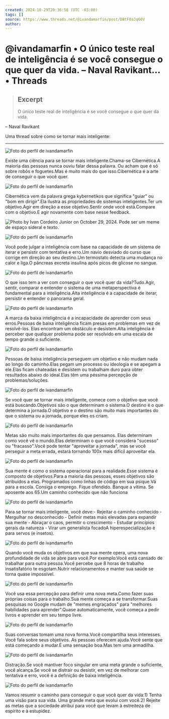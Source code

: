 ```yaml
---
created: 2024-10-29T20:36:58 (UTC -03:00)
tags: []
source: https://www.threads.net/@ivandamarfin/post/DBtF0aJq60V
author: 
---
```


# @ivandamarfin • O único teste real de inteligência é se você consegue o que quer da vida. – Naval Ravikant... • Threads

> ## Excerpt
> O único teste real de inteligência é se você consegue o que quer da vida.

– Naval Ravikant

Uma thread sobre como se tornar mais inteligente:

---
![Foto do perfil de ivandamarfin](https://instagram.fcgh51-1.fna.fbcdn.net/v/t51.2885-19/459311853_1249342549578488_2570656914521764716_n.jpg?stp=dst-jpg_s150x150&_nc_ht=instagram.fcgh51-1.fna.fbcdn.net&_nc_cat=1&_nc_ohc=j_Rkgz-G_LQQ7kNvgFrat_z&_nc_gid=53aea874e95a4514bda1378974a0799c&edm=ALvRx_oBAAAA&ccb=7-5&oh=00_AYDQKz751Fve8l0-ECcI2ws4g7YhFXcySTNANoMU9R1EAA&oe=672758A1&_nc_sid=ecb15b)

Existe uma ciência para se tornar mais inteligente.Chama-se Cibernética.A maioria das pessoas nunca ouviu falar dessa palavra. Ou acham que é só sobre robôs e foguetes.Mas é muito mais do que isso.Cibernética é a arte de conseguir o que você quer.  

![Foto do perfil de ivandamarfin](https://instagram.fcgh51-1.fna.fbcdn.net/v/t51.2885-19/459311853_1249342549578488_2570656914521764716_n.jpg?stp=dst-jpg_s150x150&_nc_ht=instagram.fcgh51-1.fna.fbcdn.net&_nc_cat=1&_nc_ohc=j_Rkgz-G_LQQ7kNvgFrat_z&_nc_gid=53aea874e95a4514bda1378974a0799c&edm=ALvRx_oBAAAA&ccb=7-5&oh=00_AYDQKz751Fve8l0-ECcI2ws4g7YhFXcySTNANoMU9R1EAA&oe=672758A1&_nc_sid=ecb15b)

Cibernética vem da palavra grega kybernetikos que significa "guiar" ou "bom em dirigir".Ela ilustra as propriedades de sistemas inteligentes.Ter um objetivo.Agir em direção a esse objetivo.Sentir onde você está.Compare com o objetivo.E agir novamente com base nesse feedback.  

![Photo by Ivan Cordeiro Junior on October 29, 2024. Pode ser um meme de espaço sideral e texto.](https://instagram.fcgh51-1.fna.fbcdn.net/v/t51.2885-15/464741570_1065422304833590_535854394165868697_n.jpg?stp=dst-jpg_e15&efg=eyJ2ZW5jb2RlX3RhZyI6ImltYWdlX3VybGdlbi4xMDgweDc5Ny5zZHIuZjI4ODUuZGVmYXVsdF9pbWFnZSJ9&_nc_ht=instagram.fcgh51-1.fna.fbcdn.net&_nc_cat=110&_nc_ohc=0H_srElcjvwQ7kNvgEYjblC&_nc_gid=53aea874e95a4514bda1378974a0799c&edm=ALvRx_oBAAAA&ccb=7-5&ig_cache_key=MzQ4OTQ3MDk2MzY0NjE5Njg3Nw%3D%3D.3-ccb7-5&oh=00_AYA4Rtw08b-5V0ehfx5MOc3_TDCYlrCThm1NGi1brYBTWQ&oe=67274835&_nc_sid=ecb15b)

![Foto do perfil de ivandamarfin](https://instagram.fcgh51-1.fna.fbcdn.net/v/t51.2885-19/459311853_1249342549578488_2570656914521764716_n.jpg?stp=dst-jpg_s150x150&_nc_ht=instagram.fcgh51-1.fna.fbcdn.net&_nc_cat=1&_nc_ohc=j_Rkgz-G_LQQ7kNvgFrat_z&_nc_gid=53aea874e95a4514bda1378974a0799c&edm=ALvRx_oBAAAA&ccb=7-5&oh=00_AYDQKz751Fve8l0-ECcI2ws4g7YhFXcySTNANoMU9R1EAA&oe=672758A1&_nc_sid=ecb15b)

Você pode julgar a inteligência com base na capacidade de um sistema de iterar e persistir com tentativa e erro.Um navio desviado do curso que corrige em direção ao seu destino.Um termostato detecta uma mudança no calor e liga.O pâncreas excreta insulina após picos de glicose no sangue.  

![Foto do perfil de ivandamarfin](https://instagram.fcgh51-1.fna.fbcdn.net/v/t51.2885-19/459311853_1249342549578488_2570656914521764716_n.jpg?stp=dst-jpg_s150x150&_nc_ht=instagram.fcgh51-1.fna.fbcdn.net&_nc_cat=1&_nc_ohc=j_Rkgz-G_LQQ7kNvgFrat_z&_nc_gid=53aea874e95a4514bda1378974a0799c&edm=ALvRx_oBAAAA&ccb=7-5&oh=00_AYDQKz751Fve8l0-ECcI2ws4g7YhFXcySTNANoMU9R1EAA&oe=672758A1&_nc_sid=ecb15b)

O que isso tem a ver com conseguir o que você quer da vida?Tudo.Agir, sentir, comparar e entender o sistema de uma metaperspectiva é fundamental para a inteligência.Alta inteligência é a capacidade de iterar, persistir e entender o panorama geral.  

![Foto do perfil de ivandamarfin](https://instagram.fcgh51-1.fna.fbcdn.net/v/t51.2885-19/459311853_1249342549578488_2570656914521764716_n.jpg?stp=dst-jpg_s150x150&_nc_ht=instagram.fcgh51-1.fna.fbcdn.net&_nc_cat=1&_nc_ohc=j_Rkgz-G_LQQ7kNvgFrat_z&_nc_gid=53aea874e95a4514bda1378974a0799c&edm=ALvRx_oBAAAA&ccb=7-5&oh=00_AYDQKz751Fve8l0-ECcI2ws4g7YhFXcySTNANoMU9R1EAA&oe=672758A1&_nc_sid=ecb15b)

A marca da baixa inteligência é a incapacidade de aprender com seus erros.Pessoas de baixa inteligência ficam presas em problemas em vez de resolvê-los. Elas encontram um obstáculo e desistem.Alta inteligência é perceber que qualquer problema pode ser resolvido em uma escala de tempo grande o suficiente.  

![Foto do perfil de ivandamarfin](https://instagram.fcgh51-1.fna.fbcdn.net/v/t51.2885-19/459311853_1249342549578488_2570656914521764716_n.jpg?stp=dst-jpg_s150x150&_nc_ht=instagram.fcgh51-1.fna.fbcdn.net&_nc_cat=1&_nc_ohc=j_Rkgz-G_LQQ7kNvgFrat_z&_nc_gid=53aea874e95a4514bda1378974a0799c&edm=ALvRx_oBAAAA&ccb=7-5&oh=00_AYDQKz751Fve8l0-ECcI2ws4g7YhFXcySTNANoMU9R1EAA&oe=672758A1&_nc_sid=ecb15b)

Pessoas de baixa inteligência perseguem um objetivo e não mudam nada ao longo do caminho.Elas pegam um processo ou ideologia e se apegam a ele.Elas ficam chateadas e desistem ou trabalham duro para obter resultados abaixo do ideal.Elas têm uma péssima percepção de problemas/soluções.  

![Foto do perfil de ivandamarfin](https://instagram.fcgh51-1.fna.fbcdn.net/v/t51.2885-19/459311853_1249342549578488_2570656914521764716_n.jpg?stp=dst-jpg_s150x150&_nc_ht=instagram.fcgh51-1.fna.fbcdn.net&_nc_cat=1&_nc_ohc=j_Rkgz-G_LQQ7kNvgFrat_z&_nc_gid=53aea874e95a4514bda1378974a0799c&edm=ALvRx_oBAAAA&ccb=7-5&oh=00_AYDQKz751Fve8l0-ECcI2ws4g7YhFXcySTNANoMU9R1EAA&oe=672758A1&_nc_sid=ecb15b)

Se você quer se tornar mais inteligente, comece com o objetivo que você está buscando.Objetivos são o que determinam o sistema.O destino é o que determina a jornada.O objetivo e o destino são muito mais importantes do que o sistema ou a jornada, porque eles os criam.  

![Foto do perfil de ivandamarfin](https://instagram.fcgh51-1.fna.fbcdn.net/v/t51.2885-19/459311853_1249342549578488_2570656914521764716_n.jpg?stp=dst-jpg_s150x150&_nc_ht=instagram.fcgh51-1.fna.fbcdn.net&_nc_cat=1&_nc_ohc=j_Rkgz-G_LQQ7kNvgFrat_z&_nc_gid=53aea874e95a4514bda1378974a0799c&edm=ALvRx_oBAAAA&ccb=7-5&oh=00_AYDQKz751Fve8l0-ECcI2ws4g7YhFXcySTNANoMU9R1EAA&oe=672758A1&_nc_sid=ecb15b)

Metas são muito mais importantes do que pensamos. Elas determinam como você vê o mundo.Elas determinam o que você considera "sucesso" ou "fracasso".Você pode tentar "aproveitar a jornada", mas se você perseguir a meta errada, estará tornando 100x mais difícil aproveitar ela.  

![Foto do perfil de ivandamarfin](https://instagram.fcgh51-1.fna.fbcdn.net/v/t51.2885-19/459311853_1249342549578488_2570656914521764716_n.jpg?stp=dst-jpg_s150x150&_nc_ht=instagram.fcgh51-1.fna.fbcdn.net&_nc_cat=1&_nc_ohc=j_Rkgz-G_LQQ7kNvgFrat_z&_nc_gid=53aea874e95a4514bda1378974a0799c&edm=ALvRx_oBAAAA&ccb=7-5&oh=00_AYDQKz751Fve8l0-ECcI2ws4g7YhFXcySTNANoMU9R1EAA&oe=672758A1&_nc_sid=ecb15b)

Sua mente é como o sistema operacional para a realidade.Esse sistema é composto de objetivos.Para a maioria das pessoas, esses objetivos são atribuídos a elas. Programados como linhas de código em sua psique.Vá para a escola. Consiga o emprego. Fique ofendido. Banque a vítima. Se aposente aos 65.Um caminho conhecido que não funciona  

![Foto do perfil de ivandamarfin](https://instagram.fcgh51-1.fna.fbcdn.net/v/t51.2885-19/459311853_1249342549578488_2570656914521764716_n.jpg?stp=dst-jpg_s150x150&_nc_ht=instagram.fcgh51-1.fna.fbcdn.net&_nc_cat=1&_nc_ohc=j_Rkgz-G_LQQ7kNvgFrat_z&_nc_gid=53aea874e95a4514bda1378974a0799c&edm=ALvRx_oBAAAA&ccb=7-5&oh=00_AYDQKz751Fve8l0-ECcI2ws4g7YhFXcySTNANoMU9R1EAA&oe=672758A1&_nc_sid=ecb15b)

Para se tornar mais inteligente, você deve:\- Rejeitar o caminho conhecido - Mergulhar no desconhecido - Definir metas mais elevadas para expandir sua mente - Abraçar o caos, permitir o crescimento - Estudar princípios gerais da natureza - Virar um generalista focadoA hiperespecialização é para servos (e insetos).  

![Foto do perfil de ivandamarfin](https://instagram.fcgh51-1.fna.fbcdn.net/v/t51.2885-19/459311853_1249342549578488_2570656914521764716_n.jpg?stp=dst-jpg_s150x150&_nc_ht=instagram.fcgh51-1.fna.fbcdn.net&_nc_cat=1&_nc_ohc=j_Rkgz-G_LQQ7kNvgFrat_z&_nc_gid=53aea874e95a4514bda1378974a0799c&edm=ALvRx_oBAAAA&ccb=7-5&oh=00_AYDQKz751Fve8l0-ECcI2ws4g7YhFXcySTNANoMU9R1EAA&oe=672758A1&_nc_sid=ecb15b)

Quando você muda os objetivos em que sua mente opera, uma nova profundidade de vida se abre para você.Por exemplo:Você está cansado de trabalhar para outra pessoa.Você percebe que 8 horas de trabalho insatisfatório te esgotam.Nutrir relacionamentos e manter sua saúde se torna quase impossível.  

![Foto do perfil de ivandamarfin](https://instagram.fcgh51-1.fna.fbcdn.net/v/t51.2885-19/459311853_1249342549578488_2570656914521764716_n.jpg?stp=dst-jpg_s150x150&_nc_ht=instagram.fcgh51-1.fna.fbcdn.net&_nc_cat=1&_nc_ohc=j_Rkgz-G_LQQ7kNvgFrat_z&_nc_gid=53aea874e95a4514bda1378974a0799c&edm=ALvRx_oBAAAA&ccb=7-5&oh=00_AYDQKz751Fve8l0-ECcI2ws4g7YhFXcySTNANoMU9R1EAA&oe=672758A1&_nc_sid=ecb15b)

Você usa essa percepção para definir uma nova meta.Como fazer suas próprias coisas para o trabalho.Sua mente começa a se transformar.Suas pesquisas no Google mudam de "memes engraçados" para "melhores habilidades para aprender".Quase automaticamente, você começa a pedir livros e aprender em seu tempo livre.  

![Foto do perfil de ivandamarfin](https://instagram.fcgh51-1.fna.fbcdn.net/v/t51.2885-19/459311853_1249342549578488_2570656914521764716_n.jpg?stp=dst-jpg_s150x150&_nc_ht=instagram.fcgh51-1.fna.fbcdn.net&_nc_cat=1&_nc_ohc=j_Rkgz-G_LQQ7kNvgFrat_z&_nc_gid=53aea874e95a4514bda1378974a0799c&edm=ALvRx_oBAAAA&ccb=7-5&oh=00_AYDQKz751Fve8l0-ECcI2ws4g7YhFXcySTNANoMU9R1EAA&oe=672758A1&_nc_sid=ecb15b)

Suas conversas tomam uma nova forma.Você compartilha seus interesses. Você fala sobre seus objetivos. As pessoas oferecem ajuda.Você sente que está começando a mudar.É uma sensação boa.Mas tem uma armadilha.  

![Foto do perfil de ivandamarfin](https://instagram.fcgh51-1.fna.fbcdn.net/v/t51.2885-19/459311853_1249342549578488_2570656914521764716_n.jpg?stp=dst-jpg_s150x150&_nc_ht=instagram.fcgh51-1.fna.fbcdn.net&_nc_cat=1&_nc_ohc=j_Rkgz-G_LQQ7kNvgFrat_z&_nc_gid=53aea874e95a4514bda1378974a0799c&edm=ALvRx_oBAAAA&ccb=7-5&oh=00_AYDQKz751Fve8l0-ECcI2ws4g7YhFXcySTNANoMU9R1EAA&oe=672758A1&_nc_sid=ecb15b)

Distração.Se você mantiver foco singular em uma meta grande o suficiente, você alcança.Se você se distrair ou desistir, em vez de melhorar com tentativa e erro, você é a definição de baixa inteligência.  

![Foto do perfil de ivandamarfin](https://instagram.fcgh51-1.fna.fbcdn.net/v/t51.2885-19/459311853_1249342549578488_2570656914521764716_n.jpg?stp=dst-jpg_s150x150&_nc_ht=instagram.fcgh51-1.fna.fbcdn.net&_nc_cat=1&_nc_ohc=j_Rkgz-G_LQQ7kNvgFrat_z&_nc_gid=53aea874e95a4514bda1378974a0799c&edm=ALvRx_oBAAAA&ccb=7-5&oh=00_AYDQKz751Fve8l0-ECcI2ws4g7YhFXcySTNANoMU9R1EAA&oe=672758A1&_nc_sid=ecb15b)

Vamos resumir o caminho para conseguir o que você quer da vida:1) Tenha uma visão para sua vida. Uma grande meta que evolui com você.2) Rejeite as metas que a sociedade atribui para você que levam à estreiteza de espírito e à estupidez.
